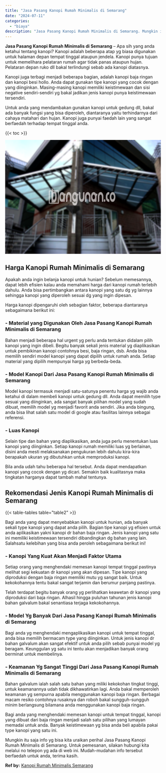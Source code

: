 ```yaml
---
title: "Jasa Pasang Kanopi Rumah Minimalis di Semarang"
date: "2024-07-11"
categories: 
  - "biaya"
description: "Jasa Pasang Kanopi Rumah Minimalis di Semarang. Mungkin itu saja info yg bisa kita uraikan perihal Jasa Pasang Kanopi Rumah Minimalis di Semarang. Untuk peme..."
---
```


**Jasa Pasang Kanopi Rumah Minimalis di Semarang** – Apa sih yang anda ketahui tentang kanopi? Kanopi adalah beberapa atap yg biasa digunakan untuk halaman depan tempat tinggal ataupun jendela. Kanopi punya tujuan untuk memelihara pelataran rumah agar tidak panas ataupun hujan. Pelataran depan ruko dll bakal terlindungi sebab ada kanopi diatasnya.

Kanopi juga terbagi menjadi beberapa bagian, adalah kanopi baja ringan dan kanopi besi hollo. Anda dapat gunakan tipe kanopi yang cocok dengan yang diinginkan. Masing-masing kanopi memiliki keistimewaan dan sisi negative sendiri-sendiri yg bakal jadikan jenis kanopi punya keistimewaan tersendiri.

Untuk anda yang mendambakan gunakan kanopi untuk gedung dll, bakal ada banyak fungsi yang bisa diperoleh, diantaranya yaitu terhindarnya dari cahaya matahari dan hujan. Kanopi juga punyai faedah lain yang sangat berfaedah terhadap tempat tinggal anda.

{{< toc >}}

![Jasa Pasang Kanopi Rumah Minimalis di Semarang](/images/harga-kanopi-minimalis-14.png)

## Harga Kanopi Rumah Minimalis di Semarang

Apakah anda ingin belanja kanopi untuk hunian? Sebelum memesannya, dapat lebih efisien kalau anda memahami harga dari kanopi rumah terlebih dahulu. Anda bisa pertimbangkan antara kanopi yang satu dg yg lainnya sehingga kanopi yang diperoleh sesuai dg yang ingin dipesan.

Harga kanopi dipengaruhi oleh sebagian faktor, beberapa diantaranya sebagaimana berikut ini:

### \- Material yang Digunakan Oleh Jasa Pasang Kanopi Rumah Minimalis di Semarang

Bahan menjadi beberapa hal urgent yg perlu anda tentukan didalam pilih kanopi yang ingin dibeli. Begitu banyak sekali jenis material yg diaplikasikan untuk pembikinan kanopi contohnya besi, baja ringan, dsb. Anda bisa memilih sendiri model kanopi yang dapat dipilih untuk rumah anda. Setiap material yang dipilih mempunyai harga yg berbeda-beda.

### \- Model Kanopi Dari Jasa Pasang Kanopi Rumah Minimalis di Semarang

Model kanopi termasuk menjadi satu-satunya penentu harga yg wajib anda ketahui di dalam membeli kanopi untuk gedung dll. Anda dapat memilih type sesuai yang diinginkan, ada sangat banyak pilihan model yang sudah dibuat, memilih model yg menjadi favorit anda sendiri. Jika anda bingung, anda bisa lihat salah satu model di google atau fasilitas lainnya sebagai referensi.

### \- Luas Kanopi

Selain tipe dan bahan yang diaplikasikan, anda juga perlu menentukan luas kanopi yang diinginkan. Setiap kanopi rumah memiliki luas yg berlainan, disini anda mesti melaksanakan pengukuran lebih dahulu kira-kira berapakah ukuran yg dibutuhkan untuk memproduksi kanopi.

Bila anda udah tahu beberapa hal tersebut. Anda dapat mendapatkan kanopi yang cocok dengan yg dicari. Semakin baik kualitasnya maka tingkatan harganya dapat tambah mahal tentunya.

## Rekomendasi Jenis Kanopi Rumah Minimalis di Semarang

{{< table-tables table="table2" >}}

Bagi anda yang dapat menyebabkan kanopi untuk hunian, ada banyak sekali type kanopi yang dapat anda pilih. Bagian tipe kanopi yg efisien untuk anda aplikasikan yakni kanopi dr bahan baja ringan. Jenis kanopi yang satu ini memiliki keistimewaan tersendiri dibandingkan dg bahan yang lain. Salahsatu kelebihan yang bisa anda peroleh sebagaimana berikut ini!

### \- Kanopi Yang Kuat Akan Menjadi Faktor Utama

Setiap orang yang menghendaki memesan kanopi tempat tinggal pastinya melihat segi kekuatan dr kanopi yang akan dipesan. Tipe kanopi yang diproduksi dengan baja ringan memiliki mutu yg sangat baik. Untuk kekokohannya tentu bakal sangat terjamin dan berumur panjang pastinya.

Telah terdapat begitu banyak orang yg perlihatkan keawetan dr kanopi yang diproduksi dari baja ringan. Alhasil hingga puluhan tahunan jenis kanopi bahan galvalum bakal senantiasa terjaga kekokohannya.

### \- Model Yg Banyak Dari Jasa Pasang Kanopi Rumah Minimalis di Semarang

Bagi anda yg menghendaki mengaplikasikan kanopi untuk tempat tinggal, anda bisa memilih bermacam type yang diinginkan. Untuk jenis kanopi dr bahan galvalum akan sangat efektif untuk anda pilih sebab punyai model yg beragam. Keunggulan yg satu ini tentu akan menjadikan banyak orang berminat untuk membelinya.

### \- Keamanan Yg Sangat Tinggi Dari Jasa Pasang Kanopi Rumah Minimalis di Semarang

Bahan galvalum ialah salah satu bahan yang miliki kekokohan tingkat tinggi, untuk keamanannya udah tidak dikhawatirkan lagi. Anda bakal memperoleh keamanan yg sempurna apabila menggunakan kanopi baja ringan. Berbagai macam resiko contohnya rusaknya dan roboh bakal sungguh-sungguh minim berlangsung bilamana anda menggunakan kanopi baja ringan.

Bagi anda yang menghendaki memesan kanopi untuk tempat tinggal, kanopi yang dibuat dari baja ringan menjadi salah satu pilihan yang lumayan memadai untuk anda. Banyak keistimewaan yg bisa anda beli apabila pakai type kanopi yang satu ini.

Mungkin itu saja info yg bisa kita uraikan perihal Jasa Pasang Kanopi Rumah Minimalis di Semarang. Untuk pemesanan, silakan hubungi kita melalui no telepon yg ada di web ini. Mudah-mudahan info tersebut berfaedah untuk anda, terima kasih.

**Ref by:**  [Kanopi Rumah Minimalis Semarang](https://id.wikipedia.org/wiki/Kanopi)
